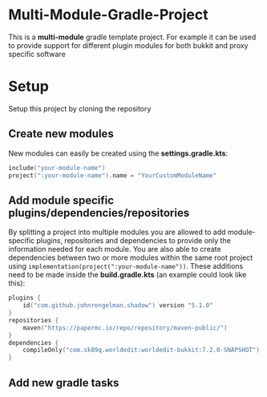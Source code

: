 # Multi-Module-Gradle-Project

This is a **multi-module** gradle template project. For example it can be used to provide support for different plugin modules for both bukkit and proxy specific software


# Setup

Setup this project by cloning the repository

## Create new modules

New modules can easily be created using the **settings.gradle.kts**:
```kotlin
include("your-module-name")
project(":your-module-name").name = "YourCustomModuleName"
```
## Add module specific plugins/dependencies/repositories

By splitting a project into multiple modules you are allowed to add module-specific plugins, repositories and dependencies to provide only the information needed for each module. You are also able to create dependencies between two or more modules within the same root project using `implementation(project(":your-module-name"))`. These additions need to be made inside the **build.gradle.kts** (an example could look like this):
```kotlin
plugins {
	id("com.github.johnrengelman.shadow") version "5.1.0"
}
repositories {
	maven("https://papermc.io/repo/repository/maven-public/")
}
dependencies {
	compileOnly("com.sk89q.worldedit:worldedit-bukkit:7.2.0-SNAPSHOT")
}
```

## Add new gradle tasks
